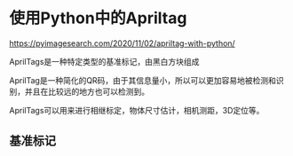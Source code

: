 # 使用Python中的Apriltag

https://pyimagesearch.com/2020/11/02/apriltag-with-python/

AprilTags是一种特定类型的基准标记，由黑白方块组成

AprilTag是一种简化的QR码，由于其信息量小，所以可以更加容易地被检测和识别，并且在比较远的地方也可以检测到。

AprilTags可以用来进行相继标定，物体尺寸估计，相机测距，3D定位等。

## 基准标记


